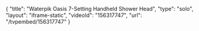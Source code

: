 {
    "title": "Waterpik Oasis 7-Setting Handheld Shower Head",
    "type": "solo",
    "layout": "iframe-static",
    "videoId": "156317747",
    "url": "\/tvpembed\/156317747"
}